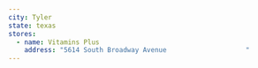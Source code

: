 ```yaml
---
city: Tyler
state: texas
stores:
  - name: Vitamins Plus
    address: "5614 South Broadway Avenue                    "
---
```


